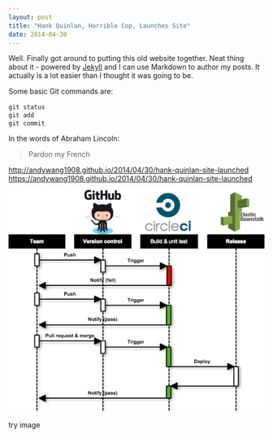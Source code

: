 ```yaml
---
layout: post
title: "Hank Quinlan, Horrible Cop, Launches Site"
date: 2014-04-30
---
```


Well. Finally got around to putting this old website together. Neat thing about it - powered by [Jekyll](http://jekyllrb.com) and I can use Markdown to author my posts. It actually is a lot easier than I thought it was going to be.

Some basic Git commands are:
```
git status
git add
git commit
```

In the words of Abraham Lincoln:

> Pardon my French

http://andywang1908.github.io/2014/04/30/hank-quinlan-site-launched
https://andywang1908.github.io/2014/04/30/hank-quinlan-site-launched

<img src='/images/2016-08-04-CI.png'></img>

try image
